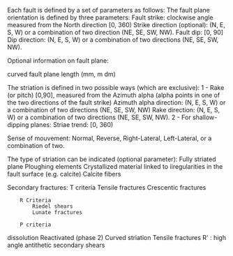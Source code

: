 Each fault is defined by a set of parameters as follows:
        The fault plane orientation is defined by three parameters:
        Fault strike: clockwise angle measured from the North direction [0, 360)
        Strike direction (optional): (N, E, S, W) or a combination of two direction (NE, SE, SW, NW).
        Fault dip: [0, 90]
        Dip direction: (N, E, S, W) or a combination of two directions (NE, SE, SW, NW).

Optional information on fault plane:

curved fault plane
length (mm, m dm)


The striation is defined in two possible ways (which are exclusive):
1 -   Rake (or pitch) [0,90], measured from the Azimuth alpha (alpha points in one of the two directions of the fault strike)
        Azimuth alpha direction: (N, E, S, W) or a combination of two directions (NE, SE, SW, NW)
        Rake direction: (N, E, S, W) or a combination of two directions (NE, SE, SW, NW).
2 -   For shallow-dipping planes:
        Striae trend: [0, 360)

Sense of mouvement: Normal, Reverse, Right-Lateral, Left-Lateral, or a combination of two.

The type of striation can be indicated (optional parameter):
Fully striated plane
Ploughing elements
Crystallized material linked to iiregularities in the fault surface (e.g. calcite)
        Calcite fibers

Secondary fractures:
        T criteria
            Tensile fractures
            Crescentic fractures

        R Criteria
            Riedel shears
            Lunate fractures

        P criteria

dissolution
Reactivated (phase 2)
Curved striation
Tensile fractures
R' : high angle antithetic secondary shears